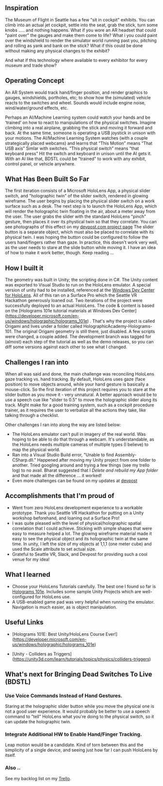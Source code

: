 ## Inspiration
The Museum of Flight in Seattle has a few "sit in cockpit" exhibits. You can climb into an actual jet cockpit, settle into the seat, grab the stick, turn some knobs ..... and nothing happens.  What if you wore an AR headset that could "paint over" the gauges and make them come to life?  What i you could paint over the windshield to render the simulator world running past you, pitching and rolling as yank and bank on the stick?  What if this could be done without making any physical changes to the exhibit?

And what if this technology where available to every exhibitor for every museum and trade show?

## Operating Concept
An AR System would track hand/finger position, and render graphics to gauges, windshields, portholes, etc; to show how the (simulated) vehicle reacts to the switches and wheel. Sounds would include engine noise, wind/water/ground effects, etc.

Perhaps an AI/Machine Learning system could watch your hands and be ‘trained’ on how to react to manipulations of the physical switches.  Imagine climbing into a real airplane, grabbing the stick and moving it forward and back.  At the same time, someone is operating a USB joystick in unison with your motions.  The AI/Machine Learning System watches (with a couple strategically placed webcams) and learns that “This Motion” means “That USB axis”  Simlar with switches.  “This physical switch” means “that keyboard press”  Hit the switch and keyboard in unison until the AI gets it.  With an AI like that, BDSTL could be "trained" to work with any exhibit, control panel, or vehicle anywhere.

## What Has Been Built So Far
The first iteration consists of a Microsoft HoloLens App, a physical slider switch, and "holographic twin" of the slider switch, rendered in glowing wireframe.  The user begins by placing the physical slider switch on a work surface such as a desk.  The next step is to launch the HoloLens App, which will render the holographic twin floating in the air, about a meter away from the user. The user grabs the slider with the standard HoloLens "pinch" gesture, then places it over its phystical twin so that they correlate. You can see photographs of this effect on my [devpost.com project page](http://devpost.com/software/bringing-dead-switches-to-live-bdstl) The slider button is a separate object, which must also be placed to correlate with its physical twin.  I was hoping the button could be configured to follow the users hand/fingers rather than gaze. In practice, this doesn't work very well, as the user needs to stare at the slide button while moving it. I have an idea of how to make it work better, though.  Keep reading ...


## How I built it
The geometry was built in Unity; the scripting done in C#.  The Unity content was  exported to Visual Studio to run on the HoloLens emulator. A special version of unity had to be installed, referenced at the [Windows Dev Center for HoloLens](https://developer.microsoft.com/en-us/windows/holographic/install_the_tools). All of this ran on a Surface Pro which the Seattle VR Hackathon generously loaned out. Two iterations of the project were successfully  deployed to an actual HoloLens. The code & content is based  on the [Holograms 101e tutorial materials at Windows Dev Center] (https://developer.microsoft.com/en-us/windows/holographic/holograms_101e) . That's why the project is called Origami and lives under a folder called HolographicAcademy-Holograms-101.  The original Origami geometry is still there, just disabled.  A few scripts were changed, a couple added.  The development branch was tagged for (almost) each step of the tutorial as well as the demo releases, so you can diff some versions against each other to see what I changed. 


## Challenges I ran into
When all was said and done, the main challenge was reconciling HoloLens gaze tracking vs. hand tracking. By default, HoloLens uses gaze (face position) to move objects around, while your hand gesture is basically a mouse-click. So the first iteration of this project requires you to stare at the slider button as you move it - very unnatural.  A better approach would be to use a speech cue like "slider to 0.5" to move the holographic slider along its track. Might make for a good training system, such as a cockpit procedure trainer, as it requires the user to verbalize all the actions they take, like talking through a checklist.

Other challenges I ran into along the way are listed below:
- The HoloLens emulator can't pull in imagery of the real world. Was hoping to be able to do that through a webcam.  It's understandable, as the HoloLens needs multiple cameras of multiple types (I believe) to map the physical world.
- Ran into a Visual Studio Build error, "Unable to find Assembly-CSharp.dll." Happened after moving my Unity project from one folder to another. Tried googling around and trying a few things (see my trello log) to no avail.  Bharat suggested that I *Delete and rebuild my App folder* and that made all the difference ... it worked!
- Even more challenges can be found on my updates at [devpost](http://devpost.com/software/bringing-dead-switches-to-live-bdstl#updates)

## Accomplishments that I'm proud of
- Went from zero HoloLens development experience to a workable prototype. Thank you Seattle VR Hackathon for putting on a Unity workshop beforehand, and loaning out a Surface Pro!
- I was quite pleased with the level of physical/holographic spatial correlation that I could achieve. Sticking with simple shapes that were easy to measure helped a lot.  The glowing wireframe material made it easy to see the physical object and its holographic twin at the same time. In unity, I left the size of my objects at 1,1,1 (one meter cube) and used the Scale attribute to set actual size.
- Grateful to Seattle VR, Slack, and Devpost for providing such a cool venue for my idea!

## What I learned
- Choose your HoloLens Tutorials carefully. The best one I found so far is [Holograms 101e](https://developer.microsoft.com/en-us/windows/holographic/holograms_101e). Includes some sample Unity Projects which are well-configured for HoloLens use.
- A USB-enabled game pad was very helpful when running the emulator.  Navigation is much easier, as is object manipulation.

## Useful Links 
- [Holograms 101E: Best Unity/HoloLens Course Ever!] (https://developer.microsoft.com/en-us/windows/holographic/holograms_101e)

- [Unity - Colliders as Triggers] (https://unity3d.com/learn/tutorials/topics/physics/colliders-triggers)

## What's next for Bringing Dead Switches To Live (BDSTL)

### Use Voice Commands Instead of Hand Gestures.
Staring at the holographic slider button while you move the physical one is not a good user experience.  It would probably be better to use a speech command to "tell" HoloLens what you're doing to the physical switch, so it can update the holographic twin.

### Integrate Additional HW to Enable Hand/Finger Tracking.
Leap motion would be a candidate.  Kind of torn between this and the simplicity of a single device, and seeing just how far I can push HoloLens by itself.

### Also .. 
See my backlog list on my [Trello](https://trello.com/b/QwxWMQT6/bring-dead-switches-to-life).
